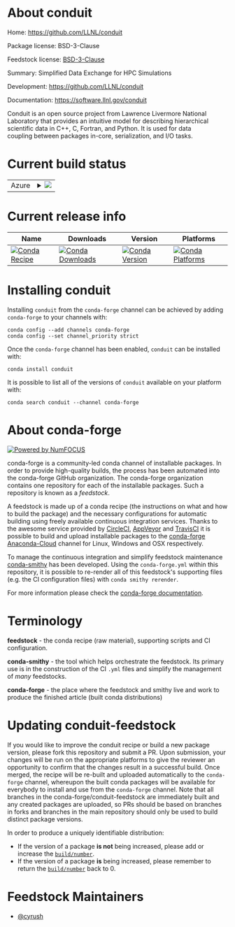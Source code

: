 About conduit
=============

Home: https://github.com/LLNL/conduit

Package license: BSD-3-Clause

Feedstock license: [BSD-3-Clause](https://github.com/conda-forge/conduit-feedstock/blob/master/LICENSE.txt)

Summary: Simplified Data Exchange for HPC Simulations

Development: https://github.com/LLNL/conduit

Documentation: https://software.llnl.gov/conduit

Conduit is an open source project from Lawrence Livermore National
Laboratory that provides an intuitive model for describing hierarchical
scientific data in C++, C, Fortran, and Python. It is used for data\
coupling between packages in-core, serialization, and I/O tasks.


Current build status
====================


<table>
    
  <tr>
    <td>Azure</td>
    <td>
      <details>
        <summary>
          <a href="https://dev.azure.com/conda-forge/feedstock-builds/_build/latest?definitionId=8895&branchName=master">
            <img src="https://dev.azure.com/conda-forge/feedstock-builds/_apis/build/status/conduit-feedstock?branchName=master">
          </a>
        </summary>
        <table>
          <thead><tr><th>Variant</th><th>Status</th></tr></thead>
          <tbody><tr>
              <td>linux_64_mpimpichnumpy1.17python3.6.____cpython</td>
              <td>
                <a href="https://dev.azure.com/conda-forge/feedstock-builds/_build/latest?definitionId=8895&branchName=master">
                  <img src="https://dev.azure.com/conda-forge/feedstock-builds/_apis/build/status/conduit-feedstock?branchName=master&jobName=linux&configuration=linux_64_mpimpichnumpy1.17python3.6.____cpython" alt="variant">
                </a>
              </td>
            </tr><tr>
              <td>linux_64_mpimpichnumpy1.17python3.7.____cpython</td>
              <td>
                <a href="https://dev.azure.com/conda-forge/feedstock-builds/_build/latest?definitionId=8895&branchName=master">
                  <img src="https://dev.azure.com/conda-forge/feedstock-builds/_apis/build/status/conduit-feedstock?branchName=master&jobName=linux&configuration=linux_64_mpimpichnumpy1.17python3.7.____cpython" alt="variant">
                </a>
              </td>
            </tr><tr>
              <td>linux_64_mpimpichnumpy1.17python3.8.____cpython</td>
              <td>
                <a href="https://dev.azure.com/conda-forge/feedstock-builds/_build/latest?definitionId=8895&branchName=master">
                  <img src="https://dev.azure.com/conda-forge/feedstock-builds/_apis/build/status/conduit-feedstock?branchName=master&jobName=linux&configuration=linux_64_mpimpichnumpy1.17python3.8.____cpython" alt="variant">
                </a>
              </td>
            </tr><tr>
              <td>linux_64_mpimpichnumpy1.19python3.9.____cpython</td>
              <td>
                <a href="https://dev.azure.com/conda-forge/feedstock-builds/_build/latest?definitionId=8895&branchName=master">
                  <img src="https://dev.azure.com/conda-forge/feedstock-builds/_apis/build/status/conduit-feedstock?branchName=master&jobName=linux&configuration=linux_64_mpimpichnumpy1.19python3.9.____cpython" alt="variant">
                </a>
              </td>
            </tr><tr>
              <td>linux_64_mpinompinumpy1.17python3.6.____cpython</td>
              <td>
                <a href="https://dev.azure.com/conda-forge/feedstock-builds/_build/latest?definitionId=8895&branchName=master">
                  <img src="https://dev.azure.com/conda-forge/feedstock-builds/_apis/build/status/conduit-feedstock?branchName=master&jobName=linux&configuration=linux_64_mpinompinumpy1.17python3.6.____cpython" alt="variant">
                </a>
              </td>
            </tr><tr>
              <td>linux_64_mpinompinumpy1.17python3.7.____cpython</td>
              <td>
                <a href="https://dev.azure.com/conda-forge/feedstock-builds/_build/latest?definitionId=8895&branchName=master">
                  <img src="https://dev.azure.com/conda-forge/feedstock-builds/_apis/build/status/conduit-feedstock?branchName=master&jobName=linux&configuration=linux_64_mpinompinumpy1.17python3.7.____cpython" alt="variant">
                </a>
              </td>
            </tr><tr>
              <td>linux_64_mpinompinumpy1.17python3.8.____cpython</td>
              <td>
                <a href="https://dev.azure.com/conda-forge/feedstock-builds/_build/latest?definitionId=8895&branchName=master">
                  <img src="https://dev.azure.com/conda-forge/feedstock-builds/_apis/build/status/conduit-feedstock?branchName=master&jobName=linux&configuration=linux_64_mpinompinumpy1.17python3.8.____cpython" alt="variant">
                </a>
              </td>
            </tr><tr>
              <td>linux_64_mpinompinumpy1.19python3.9.____cpython</td>
              <td>
                <a href="https://dev.azure.com/conda-forge/feedstock-builds/_build/latest?definitionId=8895&branchName=master">
                  <img src="https://dev.azure.com/conda-forge/feedstock-builds/_apis/build/status/conduit-feedstock?branchName=master&jobName=linux&configuration=linux_64_mpinompinumpy1.19python3.9.____cpython" alt="variant">
                </a>
              </td>
            </tr><tr>
              <td>linux_64_mpiopenmpinumpy1.17python3.6.____cpython</td>
              <td>
                <a href="https://dev.azure.com/conda-forge/feedstock-builds/_build/latest?definitionId=8895&branchName=master">
                  <img src="https://dev.azure.com/conda-forge/feedstock-builds/_apis/build/status/conduit-feedstock?branchName=master&jobName=linux&configuration=linux_64_mpiopenmpinumpy1.17python3.6.____cpython" alt="variant">
                </a>
              </td>
            </tr><tr>
              <td>linux_64_mpiopenmpinumpy1.17python3.7.____cpython</td>
              <td>
                <a href="https://dev.azure.com/conda-forge/feedstock-builds/_build/latest?definitionId=8895&branchName=master">
                  <img src="https://dev.azure.com/conda-forge/feedstock-builds/_apis/build/status/conduit-feedstock?branchName=master&jobName=linux&configuration=linux_64_mpiopenmpinumpy1.17python3.7.____cpython" alt="variant">
                </a>
              </td>
            </tr><tr>
              <td>linux_64_mpiopenmpinumpy1.17python3.8.____cpython</td>
              <td>
                <a href="https://dev.azure.com/conda-forge/feedstock-builds/_build/latest?definitionId=8895&branchName=master">
                  <img src="https://dev.azure.com/conda-forge/feedstock-builds/_apis/build/status/conduit-feedstock?branchName=master&jobName=linux&configuration=linux_64_mpiopenmpinumpy1.17python3.8.____cpython" alt="variant">
                </a>
              </td>
            </tr><tr>
              <td>linux_64_mpiopenmpinumpy1.19python3.9.____cpython</td>
              <td>
                <a href="https://dev.azure.com/conda-forge/feedstock-builds/_build/latest?definitionId=8895&branchName=master">
                  <img src="https://dev.azure.com/conda-forge/feedstock-builds/_apis/build/status/conduit-feedstock?branchName=master&jobName=linux&configuration=linux_64_mpiopenmpinumpy1.19python3.9.____cpython" alt="variant">
                </a>
              </td>
            </tr><tr>
              <td>osx_64_mpimpichnumpy1.17python3.6.____cpython</td>
              <td>
                <a href="https://dev.azure.com/conda-forge/feedstock-builds/_build/latest?definitionId=8895&branchName=master">
                  <img src="https://dev.azure.com/conda-forge/feedstock-builds/_apis/build/status/conduit-feedstock?branchName=master&jobName=osx&configuration=osx_64_mpimpichnumpy1.17python3.6.____cpython" alt="variant">
                </a>
              </td>
            </tr><tr>
              <td>osx_64_mpimpichnumpy1.17python3.7.____cpython</td>
              <td>
                <a href="https://dev.azure.com/conda-forge/feedstock-builds/_build/latest?definitionId=8895&branchName=master">
                  <img src="https://dev.azure.com/conda-forge/feedstock-builds/_apis/build/status/conduit-feedstock?branchName=master&jobName=osx&configuration=osx_64_mpimpichnumpy1.17python3.7.____cpython" alt="variant">
                </a>
              </td>
            </tr><tr>
              <td>osx_64_mpimpichnumpy1.17python3.8.____cpython</td>
              <td>
                <a href="https://dev.azure.com/conda-forge/feedstock-builds/_build/latest?definitionId=8895&branchName=master">
                  <img src="https://dev.azure.com/conda-forge/feedstock-builds/_apis/build/status/conduit-feedstock?branchName=master&jobName=osx&configuration=osx_64_mpimpichnumpy1.17python3.8.____cpython" alt="variant">
                </a>
              </td>
            </tr><tr>
              <td>osx_64_mpimpichnumpy1.19python3.9.____cpython</td>
              <td>
                <a href="https://dev.azure.com/conda-forge/feedstock-builds/_build/latest?definitionId=8895&branchName=master">
                  <img src="https://dev.azure.com/conda-forge/feedstock-builds/_apis/build/status/conduit-feedstock?branchName=master&jobName=osx&configuration=osx_64_mpimpichnumpy1.19python3.9.____cpython" alt="variant">
                </a>
              </td>
            </tr><tr>
              <td>osx_64_mpinompinumpy1.17python3.6.____cpython</td>
              <td>
                <a href="https://dev.azure.com/conda-forge/feedstock-builds/_build/latest?definitionId=8895&branchName=master">
                  <img src="https://dev.azure.com/conda-forge/feedstock-builds/_apis/build/status/conduit-feedstock?branchName=master&jobName=osx&configuration=osx_64_mpinompinumpy1.17python3.6.____cpython" alt="variant">
                </a>
              </td>
            </tr><tr>
              <td>osx_64_mpinompinumpy1.17python3.7.____cpython</td>
              <td>
                <a href="https://dev.azure.com/conda-forge/feedstock-builds/_build/latest?definitionId=8895&branchName=master">
                  <img src="https://dev.azure.com/conda-forge/feedstock-builds/_apis/build/status/conduit-feedstock?branchName=master&jobName=osx&configuration=osx_64_mpinompinumpy1.17python3.7.____cpython" alt="variant">
                </a>
              </td>
            </tr><tr>
              <td>osx_64_mpinompinumpy1.17python3.8.____cpython</td>
              <td>
                <a href="https://dev.azure.com/conda-forge/feedstock-builds/_build/latest?definitionId=8895&branchName=master">
                  <img src="https://dev.azure.com/conda-forge/feedstock-builds/_apis/build/status/conduit-feedstock?branchName=master&jobName=osx&configuration=osx_64_mpinompinumpy1.17python3.8.____cpython" alt="variant">
                </a>
              </td>
            </tr><tr>
              <td>osx_64_mpinompinumpy1.19python3.9.____cpython</td>
              <td>
                <a href="https://dev.azure.com/conda-forge/feedstock-builds/_build/latest?definitionId=8895&branchName=master">
                  <img src="https://dev.azure.com/conda-forge/feedstock-builds/_apis/build/status/conduit-feedstock?branchName=master&jobName=osx&configuration=osx_64_mpinompinumpy1.19python3.9.____cpython" alt="variant">
                </a>
              </td>
            </tr><tr>
              <td>osx_64_mpiopenmpinumpy1.17python3.6.____cpython</td>
              <td>
                <a href="https://dev.azure.com/conda-forge/feedstock-builds/_build/latest?definitionId=8895&branchName=master">
                  <img src="https://dev.azure.com/conda-forge/feedstock-builds/_apis/build/status/conduit-feedstock?branchName=master&jobName=osx&configuration=osx_64_mpiopenmpinumpy1.17python3.6.____cpython" alt="variant">
                </a>
              </td>
            </tr><tr>
              <td>osx_64_mpiopenmpinumpy1.17python3.7.____cpython</td>
              <td>
                <a href="https://dev.azure.com/conda-forge/feedstock-builds/_build/latest?definitionId=8895&branchName=master">
                  <img src="https://dev.azure.com/conda-forge/feedstock-builds/_apis/build/status/conduit-feedstock?branchName=master&jobName=osx&configuration=osx_64_mpiopenmpinumpy1.17python3.7.____cpython" alt="variant">
                </a>
              </td>
            </tr><tr>
              <td>osx_64_mpiopenmpinumpy1.17python3.8.____cpython</td>
              <td>
                <a href="https://dev.azure.com/conda-forge/feedstock-builds/_build/latest?definitionId=8895&branchName=master">
                  <img src="https://dev.azure.com/conda-forge/feedstock-builds/_apis/build/status/conduit-feedstock?branchName=master&jobName=osx&configuration=osx_64_mpiopenmpinumpy1.17python3.8.____cpython" alt="variant">
                </a>
              </td>
            </tr><tr>
              <td>osx_64_mpiopenmpinumpy1.19python3.9.____cpython</td>
              <td>
                <a href="https://dev.azure.com/conda-forge/feedstock-builds/_build/latest?definitionId=8895&branchName=master">
                  <img src="https://dev.azure.com/conda-forge/feedstock-builds/_apis/build/status/conduit-feedstock?branchName=master&jobName=osx&configuration=osx_64_mpiopenmpinumpy1.19python3.9.____cpython" alt="variant">
                </a>
              </td>
            </tr><tr>
              <td>win_64_numpy1.17python3.6.____cpython</td>
              <td>
                <a href="https://dev.azure.com/conda-forge/feedstock-builds/_build/latest?definitionId=8895&branchName=master">
                  <img src="https://dev.azure.com/conda-forge/feedstock-builds/_apis/build/status/conduit-feedstock?branchName=master&jobName=win&configuration=win_64_numpy1.17python3.6.____cpython" alt="variant">
                </a>
              </td>
            </tr><tr>
              <td>win_64_numpy1.17python3.7.____cpython</td>
              <td>
                <a href="https://dev.azure.com/conda-forge/feedstock-builds/_build/latest?definitionId=8895&branchName=master">
                  <img src="https://dev.azure.com/conda-forge/feedstock-builds/_apis/build/status/conduit-feedstock?branchName=master&jobName=win&configuration=win_64_numpy1.17python3.7.____cpython" alt="variant">
                </a>
              </td>
            </tr><tr>
              <td>win_64_numpy1.17python3.8.____cpython</td>
              <td>
                <a href="https://dev.azure.com/conda-forge/feedstock-builds/_build/latest?definitionId=8895&branchName=master">
                  <img src="https://dev.azure.com/conda-forge/feedstock-builds/_apis/build/status/conduit-feedstock?branchName=master&jobName=win&configuration=win_64_numpy1.17python3.8.____cpython" alt="variant">
                </a>
              </td>
            </tr><tr>
              <td>win_64_numpy1.19python3.9.____cpython</td>
              <td>
                <a href="https://dev.azure.com/conda-forge/feedstock-builds/_build/latest?definitionId=8895&branchName=master">
                  <img src="https://dev.azure.com/conda-forge/feedstock-builds/_apis/build/status/conduit-feedstock?branchName=master&jobName=win&configuration=win_64_numpy1.19python3.9.____cpython" alt="variant">
                </a>
              </td>
            </tr>
          </tbody>
        </table>
      </details>
    </td>
  </tr>
</table>

Current release info
====================

| Name | Downloads | Version | Platforms |
| --- | --- | --- | --- |
| [![Conda Recipe](https://img.shields.io/badge/recipe-conduit-green.svg)](https://anaconda.org/conda-forge/conduit) | [![Conda Downloads](https://img.shields.io/conda/dn/conda-forge/conduit.svg)](https://anaconda.org/conda-forge/conduit) | [![Conda Version](https://img.shields.io/conda/vn/conda-forge/conduit.svg)](https://anaconda.org/conda-forge/conduit) | [![Conda Platforms](https://img.shields.io/conda/pn/conda-forge/conduit.svg)](https://anaconda.org/conda-forge/conduit) |

Installing conduit
==================

Installing `conduit` from the `conda-forge` channel can be achieved by adding `conda-forge` to your channels with:

```
conda config --add channels conda-forge
conda config --set channel_priority strict
```

Once the `conda-forge` channel has been enabled, `conduit` can be installed with:

```
conda install conduit
```

It is possible to list all of the versions of `conduit` available on your platform with:

```
conda search conduit --channel conda-forge
```


About conda-forge
=================

[![Powered by NumFOCUS](https://img.shields.io/badge/powered%20by-NumFOCUS-orange.svg?style=flat&colorA=E1523D&colorB=007D8A)](http://numfocus.org)

conda-forge is a community-led conda channel of installable packages.
In order to provide high-quality builds, the process has been automated into the
conda-forge GitHub organization. The conda-forge organization contains one repository
for each of the installable packages. Such a repository is known as a *feedstock*.

A feedstock is made up of a conda recipe (the instructions on what and how to build
the package) and the necessary configurations for automatic building using freely
available continuous integration services. Thanks to the awesome service provided by
[CircleCI](https://circleci.com/), [AppVeyor](https://www.appveyor.com/)
and [TravisCI](https://travis-ci.com/) it is possible to build and upload installable
packages to the [conda-forge](https://anaconda.org/conda-forge)
[Anaconda-Cloud](https://anaconda.org/) channel for Linux, Windows and OSX respectively.

To manage the continuous integration and simplify feedstock maintenance
[conda-smithy](https://github.com/conda-forge/conda-smithy) has been developed.
Using the ``conda-forge.yml`` within this repository, it is possible to re-render all of
this feedstock's supporting files (e.g. the CI configuration files) with ``conda smithy rerender``.

For more information please check the [conda-forge documentation](https://conda-forge.org/docs/).

Terminology
===========

**feedstock** - the conda recipe (raw material), supporting scripts and CI configuration.

**conda-smithy** - the tool which helps orchestrate the feedstock.
                   Its primary use is in the construction of the CI ``.yml`` files
                   and simplify the management of *many* feedstocks.

**conda-forge** - the place where the feedstock and smithy live and work to
                  produce the finished article (built conda distributions)


Updating conduit-feedstock
==========================

If you would like to improve the conduit recipe or build a new
package version, please fork this repository and submit a PR. Upon submission,
your changes will be run on the appropriate platforms to give the reviewer an
opportunity to confirm that the changes result in a successful build. Once
merged, the recipe will be re-built and uploaded automatically to the
`conda-forge` channel, whereupon the built conda packages will be available for
everybody to install and use from the `conda-forge` channel.
Note that all branches in the conda-forge/conduit-feedstock are
immediately built and any created packages are uploaded, so PRs should be based
on branches in forks and branches in the main repository should only be used to
build distinct package versions.

In order to produce a uniquely identifiable distribution:
 * If the version of a package **is not** being increased, please add or increase
   the [``build/number``](https://docs.conda.io/projects/conda-build/en/latest/resources/define-metadata.html#build-number-and-string).
 * If the version of a package **is** being increased, please remember to return
   the [``build/number``](https://docs.conda.io/projects/conda-build/en/latest/resources/define-metadata.html#build-number-and-string)
   back to 0.

Feedstock Maintainers
=====================

* [@cyrush](https://github.com/cyrush/)

